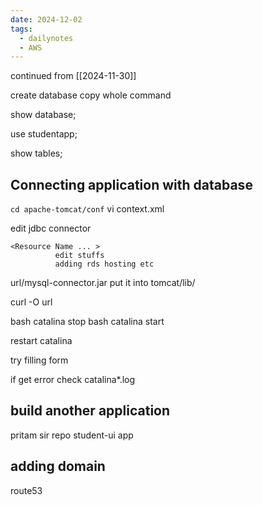 ```yaml
---
date: 2024-12-02
tags:
  - dailynotes
  - AWS
---
```

continued from [[2024-11-30]]

create database 
copy whole command

show database;

use studentapp;

show tables;


## Connecting application with database

`cd apache-tomcat/conf`
vi context.xml

edit jdbc connector 
```
<Resource Name ... >
		  edit stuffs
		  adding rds hosting etc
```

url/mysql-connector.jar
put it into tomcat/lib/

curl -O url

bash catalina stop
bash catalina start

restart catalina 

try filling form

if get error check catalina*.log

## build another application

pritam sir repo student-ui app

## adding domain

route53